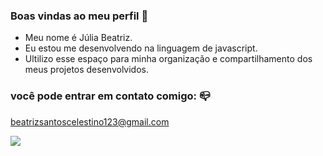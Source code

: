 ### Boas vindas ao meu perfil 💙
- Meu nome é Júlia Beatriz.
- Eu estou me desenvolvendo na linguagem de javascript.
- Ultilizo esse espaço para minha organização e compartilhamento dos meus projetos desenvolvidos.

### você pode entrar em contato comigo: 📪

beatrizsantoscelestino123@gmail.com


![](https://media1.tenor.com/m/7GyHsInT8uoAAAAC/naruto.gif)

